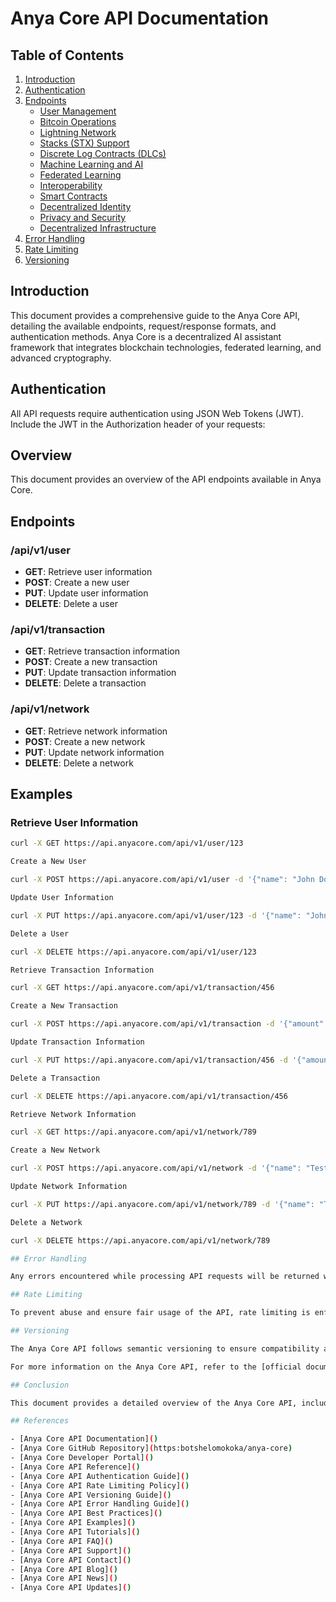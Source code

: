 # Anya Core API Documentation

## Table of Contents

1. [Introduction](#introduction)
2. [Authentication](#authentication)
3. [Endpoints](#endpoints)
   - [User Management](#api-v1-user)
   - [Bitcoin Operations](#api-v1-transaction)
   - [Lightning Network](#api-v1-network)
   - [Stacks (STX) Support](#stacks-stx-support)
   - [Discrete Log Contracts (DLCs)](#discrete-log-contracts-dlcs)
   - [Machine Learning and AI](#machine-learning-and-ai)
   - [Federated Learning](#federated-learning)
   - [Interoperability](#interoperability)
   - [Smart Contracts](#smart-contracts)
   - [Decentralized Identity](#decentralized-identity)
   - [Privacy and Security](#privacy-and-security)
   - [Decentralized Infrastructure](#decentralized-infrastructure)
4. [Error Handling](#error-handling)
5. [Rate Limiting](#rate-limiting)
6. [Versioning](#versioning)

## Introduction

This document provides a comprehensive guide to the Anya Core API, detailing the available endpoints, request/response formats, and authentication methods. Anya Core is a decentralized AI assistant framework that integrates blockchain technologies, federated learning, and advanced cryptography.

## Authentication

All API requests require authentication using JSON Web Tokens (JWT). Include the JWT in the Authorization header of your requests:

## Overview

This document provides an overview of the API endpoints available in Anya Core.

## Endpoints

### /api/v1/user

- **GET**: Retrieve user information
- **POST**: Create a new user
- **PUT**: Update user information
- **DELETE**: Delete a user

### /api/v1/transaction

- **GET**: Retrieve transaction information
- **POST**: Create a new transaction
- **PUT**: Update transaction information
- **DELETE**: Delete a transaction

### /api/v1/network

- **GET**: Retrieve network information
- **POST**: Create a new network
- **PUT**: Update network information
- **DELETE**: Delete a network

## Examples

### Retrieve User Information

```sh
curl -X GET https://api.anyacore.com/api/v1/user/123

Create a New User

curl -X POST https://api.anyacore.com/api/v1/user -d '{"name": "John Doe", "email": "john.doe@example.com"}'

Update User Information

curl -X PUT https://api.anyacore.com/api/v1/user/123 -d '{"name": "John Doe", "email": "john.doe@example.com"}'

Delete a User

curl -X DELETE https://api.anyacore.com/api/v1/user/123

Retrieve Transaction Information

curl -X GET https://api.anyacore.com/api/v1/transaction/456

Create a New Transaction

curl -X POST https://api.anyacore.com/api/v1/transaction -d '{"amount": 100, "sender": "Alice", "recipient": "Bob"}'

Update Transaction Information

curl -X PUT https://api.anyacore.com/api/v1/transaction/456 -d '{"amount": 200, "sender": "Alice", "recipient": "Bob"}'

Delete a Transaction

curl -X DELETE https://api.anyacore.com/api/v1/transaction/456

Retrieve Network Information

curl -X GET https://api.anyacore.com/api/v1/network/789

Create a New Network

curl -X POST https://api.anyacore.com/api/v1/network -d '{"name": "Test Network", "nodes": ["node1", "node2", "node3"]}'

Update Network Information

curl -X PUT https://api.anyacore.com/api/v1/network/789 -d '{"name": "Test Network", "nodes": ["node1", "node2", "node3"]}'

Delete a Network

curl -X DELETE https://api.anyacore.com/api/v1/network/789

## Error Handling

Any errors encountered while processing API requests will be returned with appropriate HTTP status codes and error messages in the response body.

## Rate Limiting

To prevent abuse and ensure fair usage of the API, rate limiting is enforced on a per-user basis. Users exceeding the rate limit will receive a 429 Too Many Requests response.

## Versioning

The Anya Core API follows semantic versioning to ensure compatibility and provide a clear indication of changes between versions. The current version of the API is v1.

For more information on the Anya Core API, refer to the [official documentation](https://docs.anyacore.com).

## Conclusion

This document provides a detailed overview of the Anya Core API, including available endpoints, request/response formats, authentication methods, error handling, rate limiting, and versioning. Developers can use this information to integrate Anya Core into their applications and leverage its decentralized AI capabilities.

## References

- [Anya Core API Documentation]()
- [Anya Core GitHub Repository](https:botshelomokoka/anya-core)
- [Anya Core Developer Portal]()
- [Anya Core API Reference]()
- [Anya Core API Authentication Guide]()
- [Anya Core API Rate Limiting Policy]()
- [Anya Core API Versioning Guide]()
- [Anya Core API Error Handling Guide]()
- [Anya Core API Best Practices]()
- [Anya Core API Examples]()
- [Anya Core API Tutorials]()
- [Anya Core API FAQ]()
- [Anya Core API Support]()
- [Anya Core API Contact]()
- [Anya Core API Blog]()
- [Anya Core API News]()
- [Anya Core API Updates]()